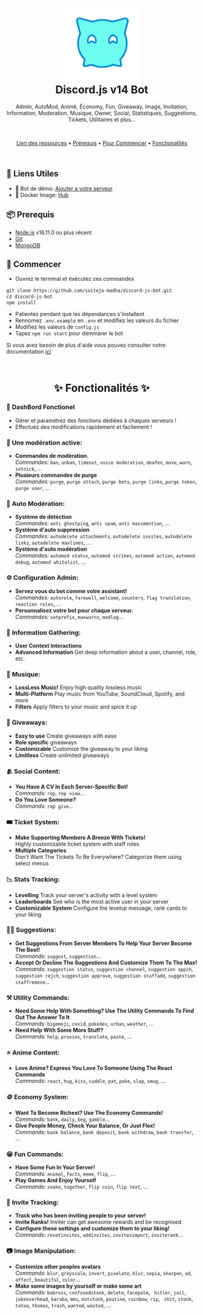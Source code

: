 <h1 align="center">
  <br>
  <a href="https://github.com/saiteja-madha"><img src="./docs/.gitbook/assets/strange.png" height="200" alt="Discord.js v14 Bot"></a>
  <br>
  Discord.js v14 Bot
  <br>
</h1>


<p align="center">Admin, AutoMod, Animé, Économy, Fun, Giveaway, Image, Invitation, Information, Moderation, Musique, Owner, Social, Statistiques, Suggestions, Tickets, Utilitaires et plus...</p>
<br>

<p align="center">
  <a href="#-liens-utiles">Lien des ressources</a>
  •
  <a href="#-prerequisit">Prérequis</a>
  •
  <a href="#-commencer">Pour Commencer</a>
  •
  <a href="#-features">Fonctionalités</a>
</p>

<br>

## 🔗 Liens Utiles

- 🤖 Bot de démo: [Ajouter a votre serveur](https://discord.com/oauth2/authorize?client_id=1229810158645809253&permissions=8&integration_type=0&scope=bot+applications.commands)
- 🐳 Docker Image: [Hub](https://hub.docker.com/r/saitejamadha/discord-js-bot)

## 📦 Prerequis

- [Node.js](https://nodejs.org/en/) v16.11.0 ou plus récent
- [Git](https://git-scm.com/downloads)
- [MongoDB](https://www.mongodb.com)

## 🚀 Commencer

- Ouvrez le terminal et éxécutez ces commandes

```
git clone https://github.com/saiteja-madha/discord-js-bot.git
cd discord-js-bot
npm install
```

- Patientez pendant que les dépendances s'installent
- Rennomez `.env.example` en `.env` et modifiez les valeurs du fichier
- Modifiez les valeurs de `config.js`
- Tapez `npm run start` pour démmarer le bot

Si vous avez besoin de plus d'aide vous pouvez consulter notre documentation [ici](docs/additional/installation.md)

<br>

<h1 align="center"> ✨ Fonctionalités ✨ </h1>

### 📡 **DashBord Fonctionel**

- Gérer et paramétrez des fonctions dédiées à chaques serveurs !
- Effectuez des modifications rapidement et facilement !

### 🛑 **Une modération active:**

- **Commandes de modération.** <br /> _Commandes:_ `ban`, `unban`, `timeout`, `voice moderation`, `deafen`, `move`, `warn`, `setnick`, ...
- **Plusieurs commandes de purge** <br /> _Commandes:_ `purge`, `purge attach`, `purge bots`, `purge links`, `purge token`, `purge user`, ...

### 🤖 **Auto Modération:**

- **Système de détéction** <br /> _Commandes:_ `anti ghostping`, `anti spam`, `anti massmention`, ...
- **Système d'auto suppression** <br /> _Commandes:_ `autodelete attachments`, `autodelete invites`, `autodelete links`, `autodelete maxlines`, ...
- **Système d'auto modération** <br /> _Commandes:_ `automod status`, `automod strikes`, `automod action`, `automod debug`, `automod whitelist`, ...

### ⚙️ **Configuration Admin:**

- **Servez vous du bot comme votre assistant!** <br /> _Commandes:_ `autorole`, `farewell`, `welcome`, `counters`, `flag translation`, `reaction roles`, ...
- **Personnalisez votre bot pour chaque serveur.** <br /> _Commandes:_ `setprefix`, `maxwarns`, `modlog`...

### 💁 **Information Gathering:**

- **User Context Interactions**
- **Advanced Information** Get deep information about a user, channel, role, etc.

### 🎵 **Musique:**

- **LossLess Music!** Enjoy high quality lossless music
- **Multi-Platform** Play music from YouTube, SoundCloud, Spotify, and more
- **Filters** Apply filters to your music and spice it up

### 🎉 **Giveaways:**

- **Easy to use** Create giveaways with ease
- **Role specific** giveaways
- **Customizable** Customize the giveaway to your liking
- **Limitless** Create unlimited giveaways

### 🫂 **Social Content:**

- **You Have A CV In Each Server-Specific Bot!** <br /> _Commands:_ `rep`, `rep view`...
- **Do You Love Someone?** <br /> _Commands:_ `rep give`...

### 🎟 **Ticket System:**

- **Make Supporting Members A Breeze With Tickets!** <br/> Highly customizable ticket system with staff roles
- **Multiple Categories** <br/> Don't Want The Tickets To Be Everywhere? Categorize them using select menus

### 📉 **Stats Tracking:**

- **Levelling** Track your server's activity with a level system
- **Leaderboards** See who is the most active user in your server
- **Customizable System** Configure the levelup message, rank cards to your liking

### 🙋‍♂️ **Suggestions:**

- **Get Suggestions From Server Members To Help Your Server Become The Best!** <br /> _Commands:_ `suggest`, `suggestion`...
- **Accept Or Decline The Suggestions And Customize Them To The Max!** <br /> _Commands:_ `suggestion status`, `suggestion channel`, `suggestion appch`, `suggestion rejch`, `suggestion approve`, `suggestion staffadd`, `suggestion staffremove`...

### ⚒️ **Utility Commands:**

- **Need Some Help With Something? Use The Utility Commands To Find Out The Answer To It** <br /> _Commands:_ `bigemoji`, `covid`, `pokedex`, `urban`, `weather`, ...
- **Need Help With Some More Stuff?** <br /> _Commands:_ `help`, `proxies`, `translate`, `paste`, ...

### ⭐ **Anime Content:**

- **Love Anime? Express You Love To Someone Using The React Commands** <br /> _Commands:_ `react`, `hug`, `kiss`, `cuddle`, `pat`, `poke`, `slap`, `smug`, ...

### 🪙 **Economy System:**

- **Want To Become Richest? Use The Economy Commands!** <br /> _Commands:_ `bank`, `daily`, `beg`, `gamble`...
- **Give People Money, Check Your Balance, Or Just Flex!** <br /> _Commands:_ `bank balance`, `bank deposit`, `bank withdraw`, `bank transfer`, ...

### 😁 **Fun Commands:**

- **Have Some Fun In Your Server!** <br /> _Commands:_ `animal`, `facts`, `meme`, `flip`, ...
- **Play Games And Enjoy Yourself** <br /> _Commands:_ `snake`, `together`, `flip coin`, `flip text`, ...

### 📨 **Invite Tracking:**

- **Track who has been inviting people to your server!**
- **Invite Ranks!** Inviter can get awesome rewards and be recognised
- **Configure these settings and customize them to your liking!** <br /> _Commands:_ `resetinvites`, `addinvites`, `invitesimport`, `inviterank`...

### 📷 **Image Manipulation:**

- **Customize other peoples avatars** <br /> _Commands:_ `blur`, `greyscale`, `invert`, `pixelate`, `blur`, `sepia`, `sharpen`, `ad`, `affect`, `beautiful`, `color`...
- **Make some images by yourself or make some art** <br /> _Commands:_ `bobross`, `confusedstonk`, `delete`, `facepalm`, ` hitler`, `jail`, `jokeoverhead`, `karaba`, `mms`, `notstonk`, `poutine`, `rainbow`, `rip`, ` shit`, `stonk`, `tatoo`, `thomas`, `trash`, `wanted`, `wasted`, ...

<br>